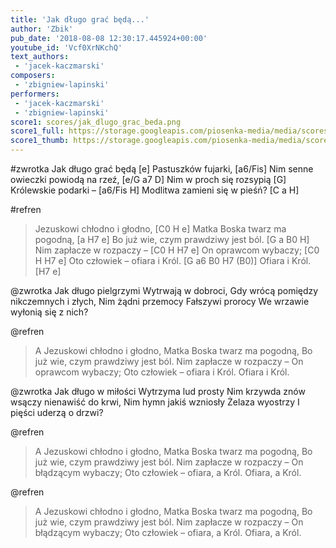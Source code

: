 ```yaml
---
title: 'Jak długo grać będą...'
author: 'Zbik'
pub_date: '2018-08-08 12:30:17.445924+00:00'
youtube_id: 'Vcf0XrNKchQ'
text_authors:
 - 'jacek-kaczmarski'
composers:
 - 'zbigniew-lapinski'
performers:
 - 'jacek-kaczmarski'
 - 'zbigniew-lapinski'
score1: scores/jak_dlugo_grac_beda.png
score1_full: https://storage.googleapis.com/piosenka-media/media/scores/jak_dlugo_grac_beda.png
score1_thumb: https://storage.googleapis.com/piosenka-media/media/scores/jak_dlugo_grac_beda.png.180x0_q85_upscale.png
---
```


#zwrotka
Jak długo grać będą [e]
Pastuszków fujarki, [a6/Fis]
Nim senne owieczki powiodą na rzeź, [e/G a7 D]
Nim w proch się rozsypią [G]
Królewskie podarki – [a6/Fis H]
Modlitwa zamieni się w pieśń? [C a H]

#refren
>Jezuskowi chłodno i głodno, [C0 H e]
>Matka Boska twarz ma pogodną, [a H7 e]
>Bo już wie, czym prawdziwy jest ból. [G a B0 H]
>Nim zapłacze w rozpaczy – [C0 H H7 e]
>On oprawcom wybaczy; [C0 H H7 e]
>Oto człowiek – ofiara i Król. [G a6 B0 H7 (B0)]
>Ofiara i Król. [H7 e]

@zwrotka
Jak długo pielgrzymi
Wytrwają w dobroci,
Gdy wrócą pomiędzy nikczemnych i złych,
Nim żądni przemocy
Fałszywi prorocy
We wrzawie wyłonią się z nich?

@refren
>A Jezuskowi chłodno i głodno,
>Matka Boska twarz ma pogodną,
>Bo już wie, czym prawdziwy jest ból.
>Nim zapłacze w rozpaczy –
>On oprawcom wybaczy;
>Oto człowiek – ofiara i Król.
>Ofiara i Król.

@zwrotka
Jak długo w miłości
Wytrzyma lud prosty
Nim krzywda znów wsączy nienawiść do krwi,
Nim hymn jakiś wzniosły
Żelaza wyostrzy
I pięści uderzą o drzwi?

@refren
>A Jezuskowi chłodno i głodno,
>Matka Boska twarz ma pogodną,
>Bo już wie, czym prawdziwy jest ból.
>Nim zapłacze w rozpaczy –
>On błądzącym wybaczy;
>Oto człowiek – ofiara, a Król.
> Ofiara, a Król.

@refren
>A Jezuskowi chłodno i głodno,
>Matka Boska twarz ma pogodną,
>Bo już wie, czym prawdziwy jest ból.
>Nim zapłacze w rozpaczy –
>On błądzącym wybaczy;
>Oto człowiek – ofiara, a Król.
> Ofiara, a Król.